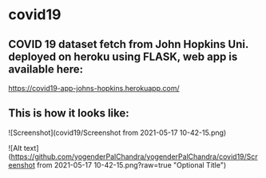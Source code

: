 # covid19
## COVID 19 dataset fetch from John Hopkins Uni. deployed on heroku using FLASK, web app is available here:
https://covid19-app-johns-hopkins.herokuapp.com/

## This is how it looks like:

![Screenshot](covid19/Screenshot from 2021-05-17 10-42-15.png)

![Alt text](https://github.com/yogenderPalChandra/yogenderPalChandra/covid19/Screenshot from 2021-05-17 10-42-15.png?raw=true "Optional Title")


